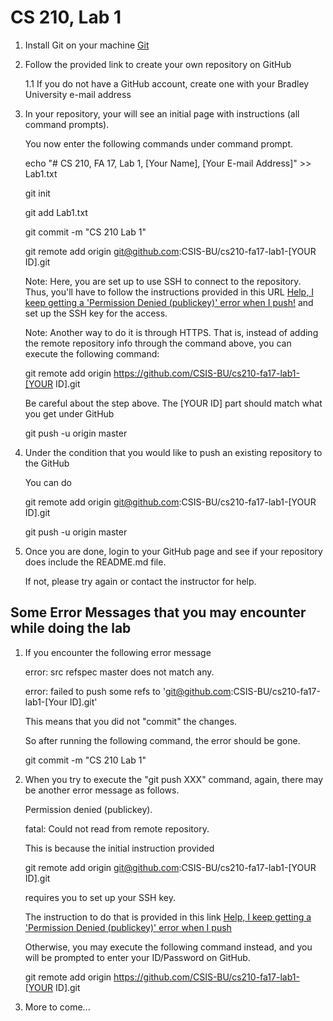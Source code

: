 # CS 210, Lab 1

1. Install Git on your machine [Git](https://git-scm.com/)

1. Follow the provided link to create your own repository on GitHub

   1.1 If you do not have a GitHub account, create one with your Bradley University e-mail address

1. In your repository, your will see an initial page with instructions (all command prompts).

   You now enter the following commands under command prompt.

   echo "# CS 210, FA 17, Lab 1, [Your Name], [Your E-mail Address]" >> Lab1.txt

   git init

   git add Lab1.txt

   git commit -m "CS 210 Lab 1"

   git remote add origin git@github.com:CSIS-BU/cs210-fa17-lab1-[YOUR ID].git
   
   Note: Here, you are set up to use SSH to connect to the repository. Thus, you'll have to follow the instructions provided in this URL [Help, I keep getting a 'Permission Denied (publickey)' error when I push!](https://gist.github.com/adamjohnson/5682757) and set up the SSH key for the access.
   
   Note: Another way to do it is through HTTPS. That is, instead of adding the remote repository info through the command above, you can execute the following command:
   
   git remote add origin https://github.com/CSIS-BU/cs210-fa17-lab1-[YOUR ID].git

   Be careful about the step above. The [YOUR ID] part should match what you get under GitHub

   git push -u origin master

1. Under the condition that you would like to push an existing repository to the GitHub

   You can do

   git remote add origin git@github.com:CSIS-BU/cs210-fa17-lab1-[YOUR ID].git

   git push -u origin master

1. Once you are done, login to your GitHub page and see if your repository does include the README.md file.

   If not, please try again or contact the instructor for help.
   
## Some Error Messages that you may encounter while doing the lab

1. If you encounter the following error message

   error: src refspec master does not match any.
   
   error: failed to push some refs to 'git@github.com:CSIS-BU/cs210-fa17-lab1-[Your ID].git'
   
   This means that you did not "commit" the changes.
   
   So after running the following command, the error should be gone.
   
   git commit -m "CS 210 Lab 1"

1. When you try to execute the "git push XXX" command, again, there may be another error message as follows.

   Permission denied (publickey).
   
   fatal: Could not read from remote repository.
   
   This is because the initial instruction provided
   
   git remote add origin git@github.com:CSIS-BU/cs210-fa17-lab1-[YOUR ID].git
   
   requires you to set up your SSH key.
   
   The instruction to do that is provided in this link [Help, I keep getting a 'Permission Denied (publickey)' error when I push](https://gist.github.com/adamjohnson/5682757)
   
   Otherwise, you may execute the following command instead, and you will be prompted to enter your ID/Password on GitHub.
   
   git remote add origin https://github.com/CSIS-BU/cs210-fa17-lab1-[YOUR ID].git
   
1. More to come...
